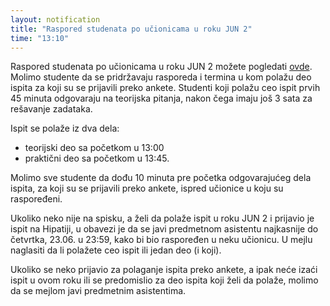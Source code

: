 ```yaml
---
layout: notification
title: "Raspored studenata po učionicama u roku JUN 2"
time: "13:10"
---
```


Raspored studenata po učionicama u roku JUN 2 možete pogledati [ovde](../../../ispiti/rasporedi/jun2.pdf). Molimo studente da se pridržavaju rasporeda i termina u kom polažu deo ispita za koji su se prijavili preko ankete. Studenti koji polažu ceo ispit prvih 45 minuta odgovaraju na teorijska pitanja, nakon čega imaju još 3 sata za rešavanje zadataka.

Ispit se polaže iz dva dela:
- teorijski deo sa početkom u 13:00
- praktični deo sa početkom u 13:45.

Molimo sve studente da dođu 10 minuta pre početka odgovarajućeg dela ispita, za koji su se prijavili preko ankete, ispred učionice u koju su raspoređeni.

Ukoliko neko nije na spisku, a želi da polaže ispit u roku JUN 2 i prijavio je ispit na Hipatiji, u obavezi je da se javi predmetnom asistentu najkasnije do četvrtka, 23.06. u 23:59, kako bi bio raspoređen u neku učionicu. U mejlu naglasiti da li polažete ceo ispit ili jedan deo (i koji).

Ukoliko se neko prijavio za polaganje ispita preko ankete, a ipak neće izaći ispit u ovom roku ili se predomislio za deo ispita koji želi da polaže, molimo da se mejlom javi predmetnim asistentima. 